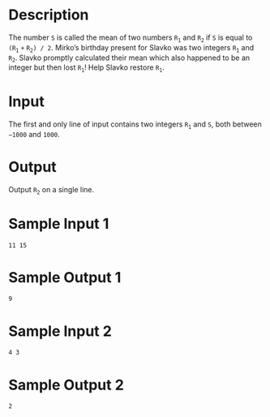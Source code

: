 # Description
The number `S` is called the mean of two numbers `R`<sub>`1`</sub> and `R`<sub>`2`</sub> if `S` is equal to `(R`<sub>`1`</sub> `+` `R`<sub>`2`</sub>`) / 2`. Mirko’s birthday present for Slavko was two integers `R`<sub>`1`</sub> and `R`<sub>`2`</sub>. Slavko promptly calculated their mean which also happened to be an integer but then lost `R`<sub>`1`</sub>! Help Slavko restore `R`<sub>`1`</sub>.

# Input
The first and only line of input contains two integers `R`<sub>`1`</sub> and `S`, both between `−1000` and `1000`.

# Output
Output `R`<sub>`2`</sub> on a single line.

# Sample Input 1
`11 15`

# Sample Output 1
`9`

# Sample Input 2
`4 3`

# Sample Output 2
`2`